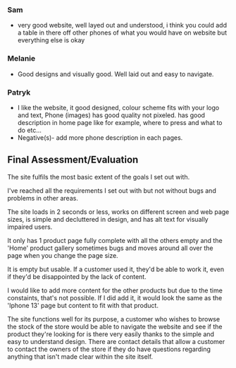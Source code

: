 ### Sam
* very good website, well layed out and understood, i think you could add a table in there off other phones of what you would have on website but everything else is okay 

### Melanie

* Good designs and visually good.  Well laid out and easy to navigate.

### Patryk

*  I like the website, it good designed, colour scheme fits with your logo and text, Phone (images) has good quality not pixeled. has good description in home page like for example, where to press and what to do etc...
* Negative(s)- add more phone description in each pages. 

## Final Assessment/Evaluation

The site fulfils the most basic extent of the goals I set out with. 

I've reached all the requirements I set out with but not without bugs and problems in other areas.

The site loads in 2 seconds or less, works on different screen and web page sizes, is simple and decluttered in design, and has alt text for visually impaired users.

It only has 1 product page fully complete with all the others empty and the 'Home' product gallery sometimes bugs and moves around all over the page when you change the page size.

It is empty but usable. If a customer used it, they'd be able to work it, even if they'd be disappointed by the lack of content.

I would like to add more content for the other products but due to the time constaints, that's not possible. If I did add it, it would look the same as the 'Iphone 13' page but content to fit with that product.

The site functions well for its purpose, a customer who wishes to browse the stock of the store would be able to navigate the website and see if the product they're looking for is there very easily thanks to the simple and easy to understand design. There are contact details that allow a customer to contact the owners of the store if they do have questions regarding anything that isn't made clear within the site itself.